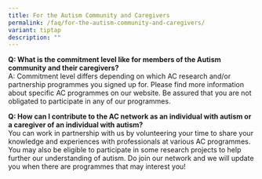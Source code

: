 ```yaml
---
title: For the Autism Community and Caregivers
permalink: /faq/for-the-autism-community-and-caregivers/
variant: tiptap
description: ""
---
```

<p><strong>Q: What is the commitment level like for members of the Autism community and their caregivers?</strong>
<br>A: Commitment level differs depending on which AC research and/or partnership
programmes you signed up for. Please find more information about specific
AC programmes on our website. Be assured that you are not obligated to
participate in any of our programmes.</p>
<p><strong>Q: How can I contribute to the AC network as an individual with autism or a caregiver of an individual with autism?</strong> 
<br>You can work in partnership with us by volunteering your time to share
your knowledge and experiences with professionals at various AC programmes.
You may also be eligible to participate in some research projects to help
further our understanding of autism. Do join our network and we will update
you when there are programmes that may interest you!</p>